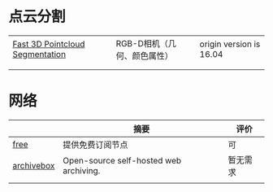 # 点云分割

|                                                              |                             |                         |
| ------------------------------------------------------------ | --------------------------- | ----------------------- |
| [Fast 3D Pointcloud Segmentation](https://github.com/fverdoja/Fast-3D-Pointcloud-Segmentation) | RGB-D相机（几何、颜色属性） | origin version is 16.04 |
|                                                              |                             |                         |
|                                                              |                             |                         |



# 网络

|                                                        | 摘要                                   | 评价     |
| ------------------------------------------------------ | -------------------------------------- | -------- |
| [free](https://github.com/freefq/free)                 | 提供免费订阅节点                       | 可       |
| [archivebox](https://github.com/ArchiveBox/ArchiveBox) | Open-source self-hosted web archiving. | 暂无需求 |
|                                                        |                                        |          |

